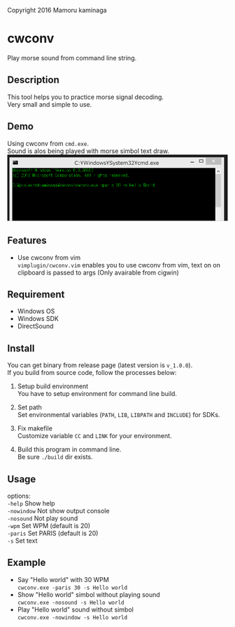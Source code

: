 ﻿Copyright 2016 Mamoru kaminaga<br>

cwconv
====
  Play morse sound from command line string.<br>

## Description
  This tool helps you to practice morse signal decoding.<br>
  Very small and simple to use.<br>

## Demo
  Using cwconv from `cmd.exe`.<br>
  Sound is alos being played with morse simbol text draw.<br>
  ![Demo](doc/cwconv.gif "Demo")

## Features
  * Use cwconv from vim<br>
   `vimplugin/cwconv.vim` enables you to use cwconv from vim, text on on clipboard is passed to args (Only avairable from cigwin)<br>

## Requirement
  * Windows OS<br>
  * Windows SDK<br>
  * DirectSound<br>

## Install
  You can get binary from release page (latest version is `v_1.0.0`).<br>
  If you build from source code, follow the processes below:<br>
  1. Setup build environment<br>
  You have to setup environment for command line build.<br>

  2. Set path<br>
  Set environmental variables (`PATH`, `LIB`, `LIBPATH` and `INCLUDE`) for SDKs.<br>

  3. Fix makefile<br>
  Customize variable `CC` and `LINK` for your environment.<br>

  4. Build this program in command line.<br>
  Be sure `./build` dir exists.

## Usage
  options:<br>
  `-help` Show help<br>
  `-nowindow` Not show output console<br>
  `-nosound` Not play sound<br>
  `-wpm` Set WPM (default is 20)<br>
  `-paris` Set PARIS (default is 20)<br>
  `-s` Set text<br>

## Example
  * Say "Hello world" with 30 WPM<br>
  `cwconv.exe -paris 30 -s Hello world`<br>
  * Show "Hello world" simbol without playing sound<br>
  `cwconv.exe -nosound -s Hello world`<br>
  * Play "Hello world" sound without simbol<br>
  `cwconv.exe -nowindow -s Hello world`<br>
